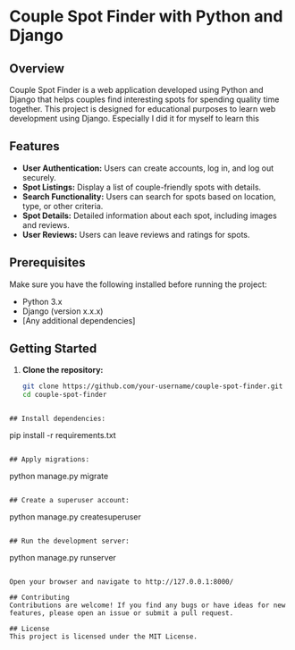 # Couple Spot Finder with Python and Django

## Overview

Couple Spot Finder is a web application developed using Python and Django that helps couples find interesting spots for spending quality time together. This project is designed for educational purposes to learn web development using Django. Especially I did it for myself to learn this

## Features

- **User Authentication:** Users can create accounts, log in, and log out securely.
- **Spot Listings:** Display a list of couple-friendly spots with details.
- **Search Functionality:** Users can search for spots based on location, type, or other criteria.
- **Spot Details:** Detailed information about each spot, including images and reviews.
- **User Reviews:** Users can leave reviews and ratings for spots.

## Prerequisites

Make sure you have the following installed before running the project:

- Python 3.x
- Django (version x.x.x)
- [Any additional dependencies]

## Getting Started

1. **Clone the repository:**

   ```bash
   git clone https://github.com/your-username/couple-spot-finder.git
   cd couple-spot-finder
```

## Install dependencies:
```
pip install -r requirements.txt
```

## Apply migrations:
```
python manage.py migrate
```

## Create a superuser account:
```
python manage.py createsuperuser
```

## Run the development server:
```
python manage.py runserver
```

Open your browser and navigate to http://127.0.0.1:8000/

## Contributing
Contributions are welcome! If you find any bugs or have ideas for new features, please open an issue or submit a pull request.

## License
This project is licensed under the MIT License.